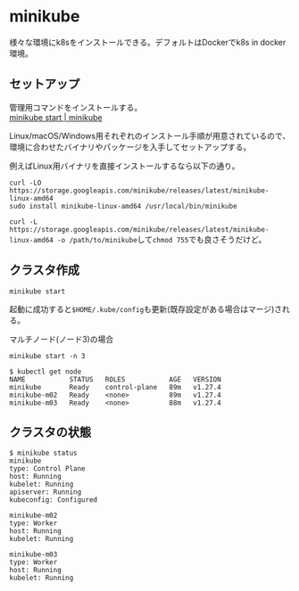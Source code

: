# minikube

様々な環境にk8sをインストールできる。デフォルトはDockerでk8s in docker環境。

## セットアップ

管理用コマンドをインストールする。  
[minikube start | minikube](https://minikube.sigs.k8s.io/docs/start/)

Linux/macOS/Windows用それぞれのインストール手順が用意されているので、環境に合わせたバイナリやパッケージを入手してセットアップする。

例えばLinux用バイナリを直接インストールするなら以下の通り。

```console
curl -LO https://storage.googleapis.com/minikube/releases/latest/minikube-linux-amd64
sudo install minikube-linux-amd64 /usr/local/bin/minikube
```

`curl -L https://storage.googleapis.com/minikube/releases/latest/minikube-linux-amd64 -o /path/to/minikube`して`chmod 755`でも良さそうだけど。

## クラスタ作成

```console
minikube start
```

起動に成功すると`$HOME/.kube/config`も更新(既存設定がある場合はマージ)される。

マルチノード(ノード3)の場合

```console
minikube start -n 3
```

```console
$ kubectl get node
NAME           STATUS   ROLES           AGE   VERSION
minikube       Ready    control-plane   89m   v1.27.4
minikube-m02   Ready    <none>          89m   v1.27.4
minikube-m03   Ready    <none>          88m   v1.27.4
```

## クラスタの状態

```console
$ minikube status
minikube
type: Control Plane
host: Running
kubelet: Running
apiserver: Running
kubeconfig: Configured

minikube-m02
type: Worker
host: Running
kubelet: Running

minikube-m03
type: Worker
host: Running
kubelet: Running
```
